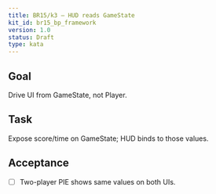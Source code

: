 ```yaml
---
title: BR15/k3 — HUD reads GameState
kit_id: br15_bp_framework
version: 1.0
status: Draft
type: kata
---
```

## Goal
Drive UI from GameState, not Player.
## Task
Expose score/time on GameState; HUD binds to those values.
## Acceptance
- [ ] Two-player PIE shows same values on both UIs.